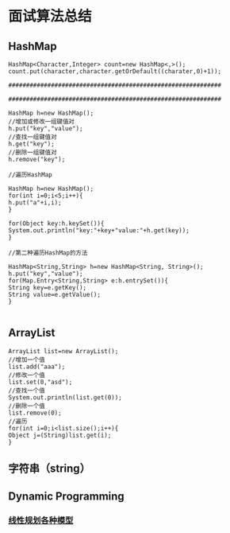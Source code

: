 # 面试算法总结

## HashMap
```
HashMap<Character,Integer> count=new HashMap<,>();
count.put(character,character.getOrDefault((charater,0)+1));

############################################################

############################################################

HashMap h=new HashMap();
//增加或修改一组键值对
h.put("key","value");
//查找一组键值对
h.get("key");
//删除一组键值对
h.remove("key");

//遍历HashMap

HashMap h=new HashMap();
for(int i=0;i<5;i++){
h.put("a"+i,i);
}

for(Object key:h.keySet()){
System.out.println("key:"+key+"value:"+h.get(key));
}

//第二种遍历HashMap的方法

HashMap<String,String> h=new HashMap<String, String>();
h.put("key","value");
for(Map.Entry<String,String> e:h.entrySet()){
String key=e.getKey();
String value=e.getValue();
}


```

## ArrayList
```
ArrayList list=new ArrayList();
//增加一个值
list.add("aaa");
//修改一个值
list.set(0,"asd");
//查找一个值
System.out.println(list.get(0));
//删除一个值
list.remove(0);
//遍历
for(int i=0;i<list.size();i++){
Object j=(String)list.get(i);
}
```





## 字符串（string）

## Dynamic Programming
### [线性规划各种模型](https://blog.csdn.net/u013309870/article/details/75193592?depth_1-utm_source=distribute.pc_relevant.none-task&utm_source=distribute.pc_relevant.none-task)




